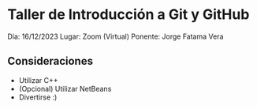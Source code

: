 # Taller de Introducción a Git y GitHub
Día: 16/12/2023
Lugar: Zoom (Virtual)
Ponente: Jorge Fatama Vera

## Consideraciones

- Utilizar C++
- (Opcional) Utilizar NetBeans
- Divertirse :)
